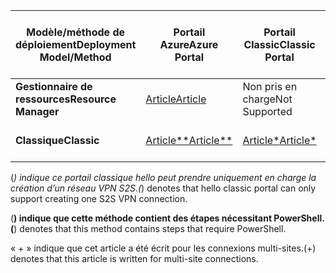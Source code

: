 | <span data-ttu-id="55575-101">**Modèle/méthode de déploiement**</span><span class="sxs-lookup"><span data-stu-id="55575-101">**Deployment Model/Method**</span></span> | <span data-ttu-id="55575-102">**Portail Azure**</span><span class="sxs-lookup"><span data-stu-id="55575-102">**Azure Portal**</span></span> | <span data-ttu-id="55575-103">**Portail Classic**</span><span class="sxs-lookup"><span data-stu-id="55575-103">**Classic Portal**</span></span> | <span data-ttu-id="55575-104">**PowerShell**</span><span class="sxs-lookup"><span data-stu-id="55575-104">**PowerShell**</span></span> | <span data-ttu-id="55575-105">**Interface de ligne de commande Azure**</span><span class="sxs-lookup"><span data-stu-id="55575-105">**Azure CLI**</span></span> |
| --- | --- | --- | --- | --- |
| <span data-ttu-id="55575-106">**Gestionnaire de ressources**</span><span class="sxs-lookup"><span data-stu-id="55575-106">**Resource Manager**</span></span> |[<span data-ttu-id="55575-107">Article</span><span class="sxs-lookup"><span data-stu-id="55575-107">Article</span></span>](../articles/vpn-gateway/vpn-gateway-howto-site-to-site-resource-manager-portal.md) |<span data-ttu-id="55575-108">Non pris en charge</span><span class="sxs-lookup"><span data-stu-id="55575-108">Not Supported</span></span> |[<span data-ttu-id="55575-109">Article</span><span class="sxs-lookup"><span data-stu-id="55575-109">Article</span></span>](../articles/vpn-gateway/vpn-gateway-create-site-to-site-rm-powershell.md) | [<span data-ttu-id="55575-110">Article</span><span class="sxs-lookup"><span data-stu-id="55575-110">Article</span></span>](../articles/vpn-gateway/vpn-gateway-howto-site-to-site-resource-manager-cli.md) |
| <span data-ttu-id="55575-111">**Classique**</span><span class="sxs-lookup"><span data-stu-id="55575-111">**Classic**</span></span> |[<span data-ttu-id="55575-112">Article**</span><span class="sxs-lookup"><span data-stu-id="55575-112">Article**</span></span>](../articles/vpn-gateway/vpn-gateway-howto-site-to-site-classic-portal.md) |[<span data-ttu-id="55575-113">Article*</span><span class="sxs-lookup"><span data-stu-id="55575-113">Article*</span></span>](../articles/vpn-gateway/vpn-gateway-site-to-site-create.md) |[<span data-ttu-id="55575-114">Article+</span><span class="sxs-lookup"><span data-stu-id="55575-114">Article+</span></span>](../articles/vpn-gateway/vpn-gateway-multi-site.md) | <span data-ttu-id="55575-115">Non pris en charge</span><span class="sxs-lookup"><span data-stu-id="55575-115">Not Supported</span></span> |

<span data-ttu-id="55575-116">(*) indique ce portail classique hello peut prendre uniquement en charge la création d’un réseau VPN S2S.</span><span class="sxs-lookup"><span data-stu-id="55575-116">(*) denotes that hello classic portal can only support creating one S2S VPN connection.</span></span>

<span data-ttu-id="55575-117">(**) indique que cette méthode contient des étapes nécessitant PowerShell.</span><span class="sxs-lookup"><span data-stu-id="55575-117">(**) denotes that this method contains steps that require PowerShell.</span></span>

<span data-ttu-id="55575-118">« + » indique que cet article a été écrit pour les connexions multi-sites.</span><span class="sxs-lookup"><span data-stu-id="55575-118">(+) denotes that this article is written for multi-site connections.</span></span>